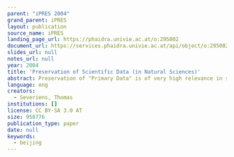 ```yaml
---
parent: "iPRES 2004"
grand_parent: iPRES
layout: publication
source_name: iPRES
landing_page_url: https://phaidra.univie.ac.at/o:295002
document_url: https://services.phaidra.univie.ac.at/api/object/o:295002/download
slides_url: null
notes_url: null
year: 2004
title: 'Preservation of Scientific Data (in Natural Sciences)'
abstract: Preservation of "Primary Data" is of very high relevance in science. While letter publications become redundant by review publications over the years, and while review articles are remembered by many readers, primary data often can not be reconstructed. Primary data as there is e.g. weather data, accelerator data, space observation data, build the backbone of scientific research and publication activities. It is essentially required to reconstruct experiments, to recalculate final results in scientific publications and to check their correctness. The existence of primary data makes the difference between fiction and science. Primary data often is open for re-usage in other research activities, e.g. measurement of the radius of the proton at CERN. This talk will offer an overview of the relevance of primary data in natural science, of its preservation requirements, and how it is preserved today.
language: eng
creators:
  - Severiens, Thomas
institutions: []
license: CC BY-SA 3.0 AT
size: 958776
publication_type: paper
date: null
keywords:
  - beijing
---
```


